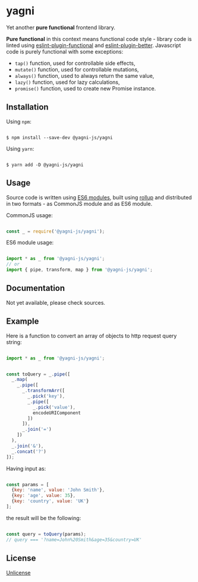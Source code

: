# yagni

Yet another **pure functional** frontend library.

**Pure functional** in this context means functional code style - library code is
linted using [eslint-plugin-functional][eslint-plugin-functional] and
[eslint-plugin-better][eslint-plugin-better]. Javascript code is purely
functional with some exceptions:

- `tap()` function, used for controllable side effects,
- `mutate()` function, used for controllable mutations,
- `always()` function, used to always return the same value,
- `lazy()` function, used for lazy calculations,
- `promise()` function, used to create new Promise instance.


## Installation

Using `npm`:

```shell

$ npm install --save-dev @yagni-js/yagni

```

Using `yarn`:

```shell

$ yarn add -D @yagni-js/yagni

```

## Usage

Source code is written using [ES6 modules][es6-modules], built using
[rollup][rollup] and distributed in two formats - as CommonJS module and as
ES6 module.

CommonJS usage:

```javascript

const _ = require('@yagni-js/yagni');

```

ES6 module usage:

```javascript

import * as _ from '@yagni-js/yagni';
// or
import { pipe, transform, map } from '@yagni-js/yagni';

```


## Documentation

Not yet available, please check sources.


## Example

Here is a function to convert an array of objects to http request query string:


```javascript

import * as _ from '@yagni-js/yagni';


const toQuery = _.pipe([
  _.map(
    _.pipe([
      _.transformArr([
        _.pick('key'),
        _.pipe([
          _.pick('value'),
          encodeURIComponent
        ])
      ]),
      _.join('=')
    ])
  ),
  _.join('&'),
  _.concat('?')
]);

```

Having input as:

```javascript

const params = [
  {key: 'name', value: 'John Smith'},
  {key: 'age', value: 35},
  {key: 'country', value: 'UK'}
];


```

the result will be the following:

```javascript

const query = toQuery(params);
// query === '?name=John%20Smith&age=35&country=UK'

```


## License

[Unlicense][unlicense]


[eslint-plugin-functional]: https://github.com/jonaskello/eslint-plugin-functional
[eslint-plugin-better]: https://github.com/idmitriev/eslint-plugin-better
[es6-modules]: https://hacks.mozilla.org/2015/08/es6-in-depth-modules/
[rollup]: https://rollupjs.org/
[unlicense]: http://unlicense.org/
